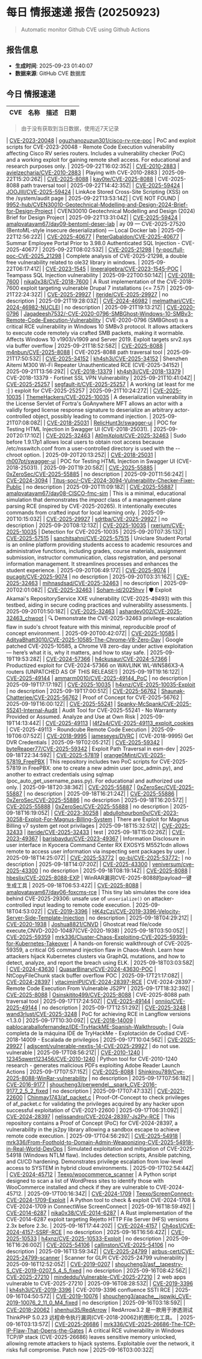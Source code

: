 # 每日 情报速递 报告 (20250923)

> Automatic monitor Github CVE using Github Actions 

## 报告信息
- **生成时间**: 2025-09-23 01:40:07
- **数据来源**: GitHub CVE 数据库

## 今日 情报速递

| CVE | 名称 | 描述 | 日期 |
|:---|:---|:---|:---|


> 由于没有获取到当日数据，使用近7天记录

| [CVE-2023-20048](https://www.cve.org/CVERecord?id=CVE-2023-20048) | [oguzhanozuzun301/cisco-rv-rce-poc](https://github.com/oguzhanozuzun301/cisco-rv-rce-poc) | PoC and exploit scripts for CVE-2023-20048 - Remote Code Execution vulnerability affecting Cisco RV series routers.  Includes a vulnerability checker (PoC) and a working exploit for gaining remote shell access. For educational and research purposes only. | 2025-09-22T16:02:35Z|
| [CVE-2010-2883](https://www.cve.org/CVERecord?id=CVE-2010-2883) | [avielzecharia/CVE-2010-2883](https://github.com/avielzecharia/CVE-2010-2883) | Playing with CVE-2010-2883 | 2025-09-22T15:20:26Z|
| [CVE-2025-8088](https://www.cve.org/CVERecord?id=CVE-2025-8088) | [kay0te/CVE-2025-8088](https://github.com/kay0te/CVE-2025-8088) | CVE-2025-8088 path traversal tool | 2025-09-22T14:42:35Z|
| [CVE-2025-59424](https://www.cve.org/CVERecord?id=CVE-2025-59424) | [JOOJIII/CVE-2025-59424](https://github.com/JOOJIII/CVE-2025-59424) | LinkAce Stored Cross-Site Scripting (XSS) on the /system/audit page | 2025-09-22T13:53:14Z|
| CVE NOT FOUND | [9952-hub/CVEN30010-Geotechnical-Modelling-and-Design-2024-Brief-for-Design-Project](https://github.com/9952-hub/CVEN30010-Geotechnical-Modelling-and-Design-2024-Brief-for-Design-Project) | CVEN30010 Geotechnical Modelling and Design (2024) Brief for Design Project | 2025-09-22T13:31:04Z|
| [CVE-2025-59424](https://www.cve.org/CVERecord?id=CVE-2025-59424) | [amalpvatayam67/day09-bentoml-deser-lab](https://github.com/amalpvatayam67/day09-bentoml-deser-lab) | ay 09 — CVE-2025-27520 (BentoML-style insecure deserialization) — Local Docker lab | 2025-09-22T12:56:22Z|
| [CVE-2025-40677](https://www.cve.org/CVERecord?id=CVE-2025-40677) | [PeterGabaldon/CVE-2025-40677](https://github.com/PeterGabaldon/CVE-2025-40677) | Summar Employee Portal Prior to 3.98.0 Authenticated SQL Injection - CVE-2025-40677 | 2025-09-22T08:02:53Z|
| [CVE-2025-21298](https://www.cve.org/CVERecord?id=CVE-2025-21298) | [fy-poc/full-poc-CVE-2025_21298](https://github.com/fy-poc/full-poc-CVE-2025_21298) | Complete analysis of CVE-2025-21298, a double free vulnerability related to ole32 library in windows. | 2025-09-22T06:17:41Z|
| [CVE-2023-1545](https://www.cve.org/CVERecord?id=CVE-2023-1545) | [lineeralgebra/CVE-2023-1545-POC](https://github.com/lineeralgebra/CVE-2023-1545-POC) | Teampass SQL Injection vulnerability | 2025-09-22T00:50:14Z|
| [CVE-2018-7600](https://www.cve.org/CVERecord?id=CVE-2018-7600) | [nika0x38/CVE-2018-7600](https://github.com/nika0x38/CVE-2018-7600) | A Rust implementation of the CVE-2018-7600 exploit targeting vulnerable Drupal 7 installations (&lt;= 7.57) | 2025-09-21T22:24:32Z|
| [CVE-2025-29927](https://www.cve.org/CVERecord?id=CVE-2025-29927) | [iteride/CVE-2025-29927](https://github.com/iteride/CVE-2025-29927) | no description | 2025-09-21T19:28:03Z|
| [CVE-2024-46982](https://www.cve.org/CVERecord?id=CVE-2024-46982) | [melmathari/CVE-2024-46982-NUCLEI](https://github.com/melmathari/CVE-2024-46982-NUCLEI) | no description | 2025-09-21T19:13:21Z|
| [CVE-2020-0796](https://www.cve.org/CVERecord?id=CVE-2020-0796) | [Jagadeesh7532/-CVE-2020-0796-SMBGhost-Windows-10-SMBv3-Remote-Code-Execution-Vulnerability](https://github.com/Jagadeesh7532/-CVE-2020-0796-SMBGhost-Windows-10-SMBv3-Remote-Code-Execution-Vulnerability) | CVE-2020-0796 (SMBGhost) is a critical RCE vulnerability in Windows 10 SMBv3 protocol. It allows attackers to execute code remotely via crafted SMB packets, making it wormable. Affects Windows 10 v1903/v1909 and Server 2019. Exploit targets srv2.sys via buffer overflow | 2025-09-21T18:52:58Z|
| [CVE-2025-8088](https://www.cve.org/CVERecord?id=CVE-2025-8088) | [m4nbun/CVE-2025-8088](https://github.com/m4nbun/CVE-2025-8088) | CVE-2025-8088 path traversal tool | 2025-09-21T17:50:53Z|
| [CVE-2025-34152](https://www.cve.org/CVERecord?id=CVE-2025-34152) | [kh4sh3i/CVE-2025-34152](https://github.com/kh4sh3i/CVE-2025-34152) | Shenzhen Aitemi M300 Wi-Fi Repeater Unauthenticated RCE (CVE-2025-34152) | 2025-09-21T13:56:29Z|
| [CVE-2018-13379](https://www.cve.org/CVERecord?id=CVE-2018-13379) | [kh4sh3i/CVE-2018-13379](https://github.com/kh4sh3i/CVE-2018-13379) | CVE-2018-13379 - Fortinet SSL VPN Vulnerability | 2025-09-21T10:41:04Z|
| [CVE-2025-25257](https://www.cve.org/CVERecord?id=CVE-2025-25257) | [segfault-it/CVE-2025-25257](https://github.com/segfault-it/CVE-2025-25257) | A working (at least for me :] ) exploit for CVE-2025-25257 | 2025-09-21T10:24:27Z|
| [CVE-2025-10035](https://www.cve.org/CVERecord?id=CVE-2025-10035) | [ThemeHackers/CVE-2025-10035](https://github.com/ThemeHackers/CVE-2025-10035) | A deserialization vulnerability in the License Servlet of Fortra&#x27;s GoAnywhere MFT allows an actor with a validly forged license response signature to deserialize an arbitrary actor-controlled object, possibly leading to command injection. | 2025-09-21T07:08:08Z|
| [CVE-2018-25031](https://www.cve.org/CVERecord?id=CVE-2018-25031) | [RelicHunt3r/swagger-ui](https://github.com/RelicHunt3r/swagger-ui) | POC for Testing HTML Injection in Swagger UI (CVE-2018-25031). | 2025-09-20T20:17:10Z|
| [CVE-2025-32463](https://www.cve.org/CVERecord?id=CVE-2025-32463) | [At0mXploit/CVE-2025-32463](https://github.com/At0mXploit/CVE-2025-32463) | Sudo before 1.9.17p1 allows local users to obtain root access because /etc/nsswitch.conf from a user-controlled directory is used with the --chroot option. | 2025-09-20T20:13:25Z|
| [CVE-2018-25031](https://www.cve.org/CVERecord?id=CVE-2018-25031) | [rh007pt/swagger-ui](https://github.com/rh007pt/swagger-ui) | POC for Testing HTML Injection in Swagger UI (CVE-2018-25031). | 2025-09-20T19:20:58Z|
| [CVE-2025-55885](https://www.cve.org/CVERecord?id=CVE-2025-55885) | [0xZeroSec/CVE-2025-55885](https://github.com/0xZeroSec/CVE-2025-55885) | no description | 2025-09-20T11:56:24Z|
| [CVE-2024-3094](https://www.cve.org/CVERecord?id=CVE-2024-3094) | [Titus-soc/-CVE-2024-3094-Vulnerability-Checker-Fixer-Public](https://github.com/Titus-soc/-CVE-2024-3094-Vulnerability-Checker-Fixer-Public) | no description | 2025-09-20T11:09:18Z|
| [CVE-2025-55887](https://www.cve.org/CVERecord?id=CVE-2025-55887) | [amalpvatayam67/day08-CISCO-fmc-sim](https://github.com/amalpvatayam67/day08-CISCO-fmc-sim) | This is a minimal, educational simulation that demonstrates the _impact_ class of a management-plane parsing RCE (inspired by CVE-2025-20265). It intentionally executes commands from crafted input for local learning only. | 2025-09-20T10:15:03Z|
| [CVE-2025-29927](https://www.cve.org/CVERecord?id=CVE-2025-29927) | [sdrtba/CVE-2025-29927](https://github.com/sdrtba/CVE-2025-29927) | no description | 2025-09-20T08:12:13Z|
| [CVE-2025-10035](https://www.cve.org/CVERecord?id=CVE-2025-10035) | [rxerium/CVE-2025-10035](https://github.com/rxerium/CVE-2025-10035) | Detection for CVE-2025-10035 | 2025-09-20T07:35:13Z|
| [CVE-2025-57515](https://www.cve.org/CVERecord?id=CVE-2025-57515) | [sanchitsahni/CVE-2025-57515](https://github.com/sanchitsahni/CVE-2025-57515) | Uniclare Student Portal is an online platform providing students access to academic resources and administrative functions, including grades, course materials, assignment submission, instructor communication, class registration, and personal information management. It streamlines processes and enhances the student experience. | 2025-09-20T06:49:17Z|
| [CVE-2025-9074](https://www.cve.org/CVERecord?id=CVE-2025-9074) | [pucagit/CVE-2025-9074](https://github.com/pucagit/CVE-2025-9074) | no description | 2025-09-20T03:31:16Z|
| [CVE-2025-32463](https://www.cve.org/CVERecord?id=CVE-2025-32463) | [mihnasdsad/CVE-2025-32463](https://github.com/mihnasdsad/CVE-2025-32463) | no description | 2025-09-20T02:01:08Z|
| [CVE-2025-32463](https://www.cve.org/CVERecord?id=CVE-2025-32463) | [Soham-id/2025hvv](https://github.com/Soham-id/2025hvv) | 🛡️ Exploit Akamai&#x27;s RepositoryService XXE vulnerability (CVE-2025-49493) with this testbed, aiding in secure coding practices and vulnerability assessments. | 2025-09-20T01:50:18Z|
| [CVE-2025-32463](https://www.cve.org/CVERecord?id=CVE-2025-32463) | [ashardev002/CVE-2025-32463_chwoot](https://github.com/ashardev002/CVE-2025-32463_chwoot) | 🔍 Demonstrate the CVE-2025-32463 privilege-escalation flaw in sudo&#x27;s chroot feature with this minimal, reproducible proof of concept environment. | 2025-09-20T00:42:07Z|
| [CVE-2025-10585](https://www.cve.org/CVERecord?id=CVE-2025-10585) | [AdityaBhatt3010/CVE-2025-10585-The-Chrome-V8-Zero-Day](https://github.com/AdityaBhatt3010/CVE-2025-10585-The-Chrome-V8-Zero-Day) | Google patched CVE-2025-10585, a Chrome V8 zero-day under active exploitation — here’s what it is, why it matters, and how to stay safe. | 2025-09-19T19:53:28Z|
| [CVE-2024-57366](https://www.cve.org/CVERecord?id=CVE-2024-57366) | [h4ckusaur/CVE-2024-57366](https://github.com/h4ckusaur/CVE-2024-57366) | Productized exploit for CVE-2024-57366 on WAVLINK WL-WN586X3-A routers (UNPATCHED AS OF THIS RELEASE!) | 2025-09-19T19:16:12Z|
| [CVE-2025-49144](https://www.cve.org/CVERecord?id=CVE-2025-49144) | [ammarm0010/CVE-2025-49144_PoC](https://github.com/ammarm0010/CVE-2025-49144_PoC) | no description | 2025-09-19T17:17:19Z|
| [CVE-2025-10035](https://www.cve.org/CVERecord?id=CVE-2025-10035) | [h4xnz/CVE-2025-10035-Exploit](https://github.com/h4xnz/CVE-2025-10035-Exploit) | no description | 2025-09-19T17:00:51Z|
| [CVE-2025-56762](https://www.cve.org/CVERecord?id=CVE-2025-56762) | [Shaunak-Chatterjee/CVE-2025-56762](https://github.com/Shaunak-Chatterjee/CVE-2025-56762) | Proof of Concept for CVE-2025-56762 | 2025-09-19T16:00:12Z|
| [CVE-2025-55241](https://www.cve.org/CVERecord?id=CVE-2025-55241) | [Spanky-McSpank/CVE-2025-55241-Internal-Audit](https://github.com/Spanky-McSpank/CVE-2025-55241-Internal-Audit) | Audit Tool for CVE-2025-55241 - No Warranty Provided or Assumed. Analyze and Use at Own Risk | 2025-09-19T14:13:44Z|
| [CVE-2025-49113](https://www.cve.org/CVERecord?id=CVE-2025-49113) | [l4f2s4/CVE-2025-49113_exploit_cookies](https://github.com/l4f2s4/CVE-2025-49113_exploit_cookies) | CVE-2025-49113 - Roundcube Remote Code Execution | 2025-09-19T06:07:52Z|
| [CVE-2018-9995](https://www.cve.org/CVERecord?id=CVE-2018-9995) | [jameseyes/DVRC](https://github.com/jameseyes/DVRC) | (CVE-2018-9995) Get DVR Credentials | 2025-09-19T02:05:21Z|
| [CVE-2025-59342](https://www.cve.org/CVERecord?id=CVE-2025-59342) | [byteReaper77/CVE-2025-59342](https://github.com/byteReaper77/CVE-2025-59342) | Exploit Path Traversal in esm-dev | 2025-09-18T22:34:59Z|
| [CVE-2025-57819](https://www.cve.org/CVERecord?id=CVE-2025-57819) | [orange0Mint/CVE-2025-57819_FreePBX](https://github.com/orange0Mint/CVE-2025-57819_FreePBX) | This repository includes two PoC scripts for CVE-2025-57819 in FreePBX: one to create a new admin user (poc_admin.py), and another to extract credentials using sqlmap (poc_auto_get_username_pass.py). For educational and authorized use only. | 2025-09-18T20:38:36Z|
| [CVE-2025-55887](https://www.cve.org/CVERecord?id=CVE-2025-55887) | [0xZeroSec/CVE-2025-55887](https://github.com/0xZeroSec/CVE-2025-55887) | no description | 2025-09-18T16:21:24Z|
| [CVE-2025-55886](https://www.cve.org/CVERecord?id=CVE-2025-55886) | [0xZeroSec/CVE-2025-55886](https://github.com/0xZeroSec/CVE-2025-55886) | no description | 2025-09-18T16:20:57Z|
| [CVE-2025-55888](https://www.cve.org/CVERecord?id=CVE-2025-55888) | [0xZeroSec/CVE-2025-55888](https://github.com/0xZeroSec/CVE-2025-55888) | no description | 2025-09-18T16:19:05Z|
| [CVE-2023-30258](https://www.cve.org/CVERecord?id=CVE-2023-30258) | [abdullohqurbon0v/CVE-2023-30258-Exploit-For-Magnus-Billing-System](https://github.com/abdullohqurbon0v/CVE-2023-30258-Exploit-For-Magnus-Billing-System) | There are Exploit for Magnus Billing v7 system get root privilages | 2025-09-18T15:32:51Z|
| [CVE-2025-32433](https://www.cve.org/CVERecord?id=CVE-2025-32433) | [iteride/CVE-2025-32433](https://github.com/iteride/CVE-2025-32433) | test | 2025-09-18T15:02:26Z|
| [CVE-2023-49367](https://www.cve.org/CVERecord?id=CVE-2023-49367) | [barisbaydur/CVE-2023-49367](https://github.com/barisbaydur/CVE-2023-49367) | Information Disclosure in user interface in Kyocera Command Center RX EXOSYS M5521cdn allows remote to access user information via inspecting sent packages by user. | 2025-09-18T14:25:07Z|
| [CVE-2025-53772](https://www.cve.org/CVERecord?id=CVE-2025-53772) | [go-bi/CVE-2025-53772-](https://github.com/go-bi/CVE-2025-53772-) | no description | 2025-09-18T14:07:20Z|
| [CVE-2025-43300](https://www.cve.org/CVERecord?id=CVE-2025-43300) | [veniversum/cve-2025-43300](https://github.com/veniversum/cve-2025-43300) | no description | 2025-09-18T08:19:14Z|
| [CVE-2025-8088](https://www.cve.org/CVERecord?id=CVE-2025-8088) | [hbesljx/CVE-2025-8088-EXP](https://github.com/hbesljx/CVE-2025-8088-EXP) | WinRAR漏洞CVE-2025-8088的payload一键生成工具 | 2025-09-18T06:53:42Z|
| [CVE-2025-8088](https://www.cve.org/CVERecord?id=CVE-2025-8088) | [amalpvatayam67/day06-foxcms-rce](https://github.com/amalpvatayam67/day06-foxcms-rce) | This tiny lab simulates the core idea behind CVE-2025-29306: unsafe use of `unserialize()` on attacker-controlled input leading to remote code execution. | 2025-09-18T04:53:02Z|
| [CVE-2019-3396](https://www.cve.org/CVERecord?id=CVE-2019-3396) | [HK4zCzi/CVE-2019-3396-Velocity-Server-Side-Template-Injection](https://github.com/HK4zCzi/CVE-2019-3396-Velocity-Server-Side-Template-Injection) | no description | 2025-09-18T04:29:21Z|
| [CVE-2020-1938](https://www.cve.org/CVERecord?id=CVE-2020-1938) | [Joshua8821/CNVD](https://github.com/Joshua8821/CNVD) | Ghostcat read file/code execute,CNVD-2020-10487(CVE-2020-1938) | 2025-09-18T03:50:05Z|
| [CVE-2025-59359](https://www.cve.org/CVERecord?id=CVE-2025-59359) | [mrk336/Cluster-Chaos-Exploiting-CVE-2025-59359-for-Kubernetes-Takeover](https://github.com/mrk336/Cluster-Chaos-Exploiting-CVE-2025-59359-for-Kubernetes-Takeover) | A hands-on forensic walkthrough of CVE-2025-59359, a critical OS command injection flaw in Chaos-Mesh. Learn how attackers hijack Kubernetes clusters via GraphQL mutations, and how to detect, analyze, and report the breach using ELK. | 2025-09-18T03:03:58Z|
| [CVE-2024-43630](https://www.cve.org/CVERecord?id=CVE-2024-43630) | [QuasarBinary/CVE-2024-43630-POC](https://github.com/QuasarBinary/CVE-2024-43630-POC) | NtCopyFileChunk stack buffer overflow POC | 2025-09-17T21:17:08Z|
| [CVE-2024-28397](https://www.cve.org/CVERecord?id=CVE-2024-28397) | [vitaciminIPI/CVE-2024-28397-RCE](https://github.com/vitaciminIPI/CVE-2024-28397-RCE) | CVE-2024-28397 - Remote Code Execution From Vulnerable JS2PY | 2025-09-17T18:32:39Z|
| [CVE-2025-8088](https://www.cve.org/CVERecord?id=CVE-2025-8088) | [Osinskitito499/CVE-2025-8088](https://github.com/Osinskitito499/CVE-2025-8088) | CVE-2025-8088 path traversal tool | 2025-09-17T17:24:50Z|
| [CVE-2025-49144](https://www.cve.org/CVERecord?id=CVE-2025-49144) | [onniio/CVE-2025-49144](https://github.com/onniio/CVE-2025-49144) | no description | 2025-09-17T12:51:29Z|
| [CVE-2025-3248](https://www.cve.org/CVERecord?id=CVE-2025-3248) | [wand3rlust/CVE-2025-3248](https://github.com/wand3rlust/CVE-2025-3248) | PoC for achieving RCE in Langflow versions &lt;1.3.0 | 2025-09-17T10:30:09Z|
| [CVE-2018-14009](https://www.cve.org/CVERecord?id=CVE-2018-14009) | [pablocaraballofernandez/IDE-TryHackME-Spanish-Walkthrough-](https://github.com/pablocaraballofernandez/IDE-TryHackME-Spanish-Walkthrough-) | Guía completa de la máquina IDE de TryHackMe - Explotación de Codiad CVE-2018-14009 - Escalada de privilegios | 2025-09-17T10:04:56Z|
| [CVE-2025-29927](https://www.cve.org/CVERecord?id=CVE-2025-29927) | [adjscent/vulnerable-nextjs-14-CVE-2025-29927](https://github.com/adjscent/vulnerable-nextjs-14-CVE-2025-29927) | do not use. vulnerable | 2025-09-17T08:56:21Z|
| [CVE-2010-1240](https://www.cve.org/CVERecord?id=CVE-2010-1240) | [12345qwert123456/CVE-2010-1240](https://github.com/12345qwert123456/CVE-2010-1240) | Python tool for CVE-2010-1240 research - generates malicious PDFs exploiting Adobe Reader Launch Actions | 2025-09-17T07:57:15Z|
| [CVE-2025-8088](https://www.cve.org/CVERecord?id=CVE-2025-8088) | [Shinkirou789/Cve-2025-8088-WinRar-vulnerability](https://github.com/Shinkirou789/Cve-2025-8088-WinRar-vulnerability) | no description | 2025-09-17T07:56:18Z|
| [CVE-2016-9177](https://www.cve.org/CVERecord?id=CVE-2016-9177) | [shoucheng3/perwendel__spark_CVE-2016-9177_2_5_2_fixed](https://github.com/shoucheng3/perwendel__spark_CVE-2016-9177_2_5_2_fixed) | no description | 2025-09-17T07:47:33Z|
| [CVE-2021-22600](https://www.cve.org/CVERecord?id=CVE-2021-22600) | [Chinmay1743/af_packet.c](https://github.com/Chinmay1743/af_packet.c) | Proof-Of-Concept to check privileges of af_packet.c for validating the privileges acquired by any hacker upon successful exploitation of CVE-2021-22600 | 2025-09-17T06:31:09Z|
| [CVE-2024-28397](https://www.cve.org/CVERecord?id=CVE-2024-28397) | [nelissandro/CVE-2024-28397-Js2Py-RCE](https://github.com/nelissandro/CVE-2024-28397-Js2Py-RCE) | This repository contains a Proof of Concept (PoC) for CVE-2024-28397, a vulnerability in the js2py library allowing a sandbox escape to achieve remote code execution. | 2025-09-17T04:56:29Z|
| [CVE-2025-54918](https://www.cve.org/CVERecord?id=CVE-2025-54918) | [mrk336/From-Foothold-to-Domain-Admin-Weaponizing-CVE-2025-54918-in-Real-World-DevOps](https://github.com/mrk336/From-Foothold-to-Domain-Admin-Weaponizing-CVE-2025-54918-in-Real-World-DevOps) | Simulated exploitation and mitigation of CVE-2025-54918 (Windows NTLM flaw). Includes detection scripts, Ansible patching, and CI/CD hardening. Demonstrates privilege escalation from low-level access to SYSTEM in hybrid cloud environments. | 2025-09-17T02:54:44Z|
| [CVE-2024-45712](https://www.cve.org/CVERecord?id=CVE-2024-45712) | [Teexo/woocommerce_scanner](https://github.com/Teexo/woocommerce_scanner) | A Python script designed to scan a list of WordPress sites to identify those with WooCommerce installed and check if they are vulnerable to CVE-2024-45712. | 2025-09-17T00:16:34Z|
| [CVE-2024-1709](https://www.cve.org/CVERecord?id=CVE-2024-1709) | [Teexo/ScreenConnect-CVE-2024-1709-Exploit](https://github.com/Teexo/ScreenConnect-CVE-2024-1709-Exploit) | A Python tool to check &amp; exploit CVE-2024-1708 &amp; CVE-2024-1709 in ConnectWise ScreenConnect | 2025-09-16T18:59:49Z|
| [CVE-2014-6287](https://www.cve.org/CVERecord?id=CVE-2014-6287) | [nika0x38/CVE-2014-6287](https://github.com/nika0x38/CVE-2014-6287) | A Rust implementation of the CVE-2014-6287 exploit targeting Rejetto HTTP File Server (HFS) versions 2.3x before 2.3c. | 2025-09-16T17:44:20Z|
| [CVE-2024-4157](https://www.cve.org/CVERecord?id=CVE-2024-4157) | [Ch4os1/CVE-2024-4157-SSRF-RCE](https://github.com/Ch4os1/CVE-2024-4157-SSRF-RCE) | no description | 2025-09-16T16:56:42Z|
| [CVE-2025-10533](https://www.cve.org/CVERecord?id=CVE-2025-10533) | [h4xnz/CVE-2025-10533-Exploit](https://github.com/h4xnz/CVE-2025-10533-Exploit) | no description | 2025-09-16T16:26:00Z|
| [CVE-2025-54106](https://www.cve.org/CVERecord?id=CVE-2025-54106) | [callinston/CVE-2025-54106](https://github.com/callinston/CVE-2025-54106) | no description | 2025-09-16T13:59:34Z|
| [CVE-2025-24799](https://www.cve.org/CVERecord?id=CVE-2025-24799) | [airbus-cert/CVE-2025-24799-scanner](https://github.com/airbus-cert/CVE-2025-24799-scanner) | Scanner for GLPI CVE-2025-24799 vulnerability | 2025-09-16T12:52:05Z|
| [CVE-2019-0207](https://www.cve.org/CVERecord?id=CVE-2019-0207) | [shoucheng3/asf__tapestry-5_CVE-2019-0207_5_4_5_fixed](https://github.com/shoucheng3/asf__tapestry-5_CVE-2019-0207_5_4_5_fixed) | no description | 2025-09-16T08:42:56Z|
| [CVE-2025-27210](https://www.cve.org/CVERecord?id=CVE-2025-27210) | [mindeddu/Vulnerable-CVE-2025-27210](https://github.com/mindeddu/Vulnerable-CVE-2025-27210) | 2 web apps vulnerable to CVE-2025-27210 | 2025-09-16T08:28:53Z|
| [CVE-2019-3396](https://www.cve.org/CVERecord?id=CVE-2019-3396) | [kh4sh3i/CVE-2019-3396](https://github.com/kh4sh3i/CVE-2019-3396) | CVE-2019-3396 confluence SSTI RCE | 2025-09-16T04:50:57Z|
| [CVE-2019-10076](https://www.cve.org/CVERecord?id=CVE-2019-10076) | [shoucheng3/apache__jspwiki_CVE-2019-10076_2_11_0_M4_fixed](https://github.com/shoucheng3/apache__jspwiki_CVE-2019-10076_2_11_0_M4_fixed) | no description | 2025-09-16T03:18:59Z|
| [CVE-2018-20062](https://www.cve.org/CVERecord?id=CVE-2018-20062) | [shenhui35/RedArrow](https://github.com/shenhui35/RedArrow) | RedArrow3.2 是一款用于渗透测试ThinkPHP 5.0.23 远程命令执行漏洞(CVE-2018-20062)的图形化工具。 | 2025-09-16T03:13:57Z|
| [CVE-2025-26686](https://www.cve.org/CVERecord?id=CVE-2025-26686) | [mrk336/CVE-2025-26686-The-TCP-IP-Flaw-That-Opens-the-Gates](https://github.com/mrk336/CVE-2025-26686-The-TCP-IP-Flaw-That-Opens-the-Gates) | A critical RCE vulnerability in Windows TCP/IP stack (CVE-2025-26686) leaves sensitive memory unlocked, allowing remote attackers to hijack systems. Exploitable over the network, it risks full compromise. Patch now | 2025-09-16T03:00:32Z|
